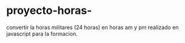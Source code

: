 # proyecto-horas-
convertir la horas militares (24 horas) en horas am y pm realizado en javascript para la formacion.
